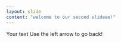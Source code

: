 ```yaml
---
layout: slide
content: "welcome to our second slideee!"
---
```

Your text
Use the left arrow to go back!
